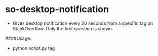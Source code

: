 # so-desktop-notification
* Gives desktop notification every 20 seconds from a specific tag on
  StackOverflow. Only the first question is shown.

####Usage:
* python script.py tag
